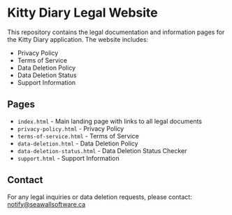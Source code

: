 
# Kitty Diary Legal Website

This repository contains the legal documentation and information pages for the Kitty Diary application. The website includes:

- Privacy Policy
- Terms of Service
- Data Deletion Policy
- Data Deletion Status
- Support Information

## Pages

- `index.html` - Main landing page with links to all legal documents
- `privacy-policy.html` - Privacy Policy
- `terms-of-service.html` - Terms of Service
- `data-deletion.html` - Data Deletion Policy
- `data-deletion-status.html` - Data Deletion Status Checker
- `support.html` - Support Information

## Contact

For any legal inquiries or data deletion requests, please contact:
notify@seawallsoftware.ca 